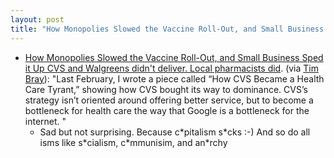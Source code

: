 ```yaml
---
layout: post
title: "How Monopolies Slowed the Vaccine Roll-Out, and Small Business Sped it Up -  CVS and Walgreens didn't deliver. Local pharmacists did"
---
```

* [How Monopolies Slowed the Vaccine Roll-Out, and Small Business Sped it Up CVS and Walgreens didn't deliver. Local pharmacists did](https://mattstoller.substack.com/p/how-monopolies-slowed-the-vaccine). (via [Tim Bray](https://twitter.com/timbray/status/1354500383679205378)): "Last February, I wrote a piece called “How CVS Became a Health Care Tyrant,” showing how CVS bought its way to dominance. CVS’s strategy isn’t oriented around offering better service, but to become a bottleneck for health care the way that Google is a bottleneck for the internet. "
    * Sad but not surprising. Because c\*pitalism s\*cks :-) And so do all isms like s\*cialism, c\*mmunisim, and an\*rchy

